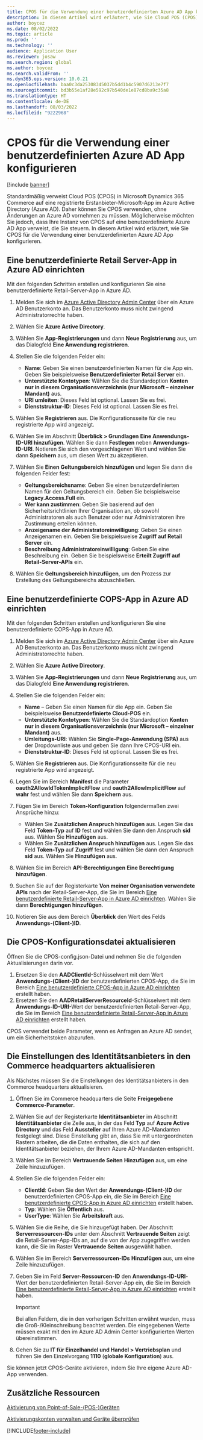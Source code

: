 ```yaml
---
title: CPOS für die Verwendung einer benutzerdefinierten Azure AD App konfigurieren
description: In diesem Artikel wird erläutert, wie Sie Cloud POS (CPOS) für die Verwendung einer benutzerdefinierten Azure Active Directory (Azure AD) App konfigurieren.
author: boycez
ms.date: 08/02/2022
ms.topic: article
ms.prod: ''
ms.technology: ''
audience: Application User
ms.reviewer: josaw
ms.search.region: global
ms.author: boycez
ms.search.validFrom: ''
ms.dyn365.ops.version: 10.0.21
ms.openlocfilehash: baa0c3da25308345037b5dd1b4c5907d6213e7f7
ms.sourcegitcommit: bd3b55e1af28e592c97b540de1e87cd8ba9c35a8
ms.translationtype: HT
ms.contentlocale: de-DE
ms.lasthandoff: 08/03/2022
ms.locfileid: "9222968"
---
```

# <a name="configure-cpos-to-use-a-custom-azure-ad-app"></a>CPOS für die Verwendung einer benutzerdefinierten Azure AD App konfigurieren

[!include [banner](includes/banner.md)]

Standardmäßig verweist Cloud POS (CPOS) in Microsoft Dynamics 365 Commerce auf eine registrierte Erstanbieter-Microsoft-App im Azure Active Directory (Azure AD). Daher können Sie CPOS verwenden, ohne Änderungen an Azure AD vornehmen zu müssen. Möglicherweise möchten Sie jedoch, dass Ihre Instanz von CPOS auf eine benutzerdefinierte Azure AD App verweist, die Sie steuern. In diesem Artikel wird erläutert, wie Sie CPOS für die Verwendung einer benutzerdefinierten Azure AD App konfigurieren.

## <a name="set-up-a-custom-retail-server-app-in-azure-ad"></a>Eine benutzerdefinierte Retail Server-App in Azure AD einrichten

Mit den folgenden Schritten erstellen und konfigurieren Sie eine benutzerdefinierte Retail-Server-App in Azure AD.

1. Melden Sie sich im [Azure Active Directory Admin Center](https://aad.portal.azure.com) über ein Azure AD Benutzerkonto an. Das Benutzerkonto muss nicht zwingend Administratorrechte haben.
1. Wählen Sie **Azure Active Directory**.
1. Wählen Sie **App-Registrierungen** und dann **Neue Registrierung** aus, um das Dialogfeld **Eine Anwendung registrieren**.
1. Stellen Sie die folgenden Felder ein:

    - **Name**: Geben Sie einen benutzerdefinierten Namen für die App ein. Geben Sie beispielsweise **Benutzerdefinierter Retail Server** ein.
    - **Unterstützte Kontotypen**: Wählen Sie die Standardoption **Konten nur in diesem Organisationsverzeichnis (nur Microsoft – einzelner Mandant)** aus.
    - **URI umleiten**: Dieses Feld ist optional. Lassen Sie es frei.
    - **Dienststruktur-ID**: Dieses Feld ist optional. Lassen Sie es frei.
    
1. Wählen Sie **Registrieren** aus. Die Konfigurationsseite für die neu registrierte App wird angezeigt.
1. Wählen Sie im Abschnitt **Überblick \> Grundlagen** **Eine Anwendungs-ID-URI hinzufügen**. Wählen Sie dann **Festlegen** neben **Anwendungs-ID-URI**. Notieren Sie sich den vorgeschlagenen Wert und wählen Sie dann **Speichern** aus, um diesen Wert zu akzeptieren. 
1. Wählen Sie **Einen Geltungsbereich hinzufügen** und legen Sie dann die folgenden Felder fest:

    - **Geltungsbereichsname**: Geben Sie einen benutzerdefinierten Namen für den Geltungsbereich ein. Geben Sie beispielsweise **Legacy.Access.Full** ein.
    - **Wer kann zustimmen**: Geben Sie basierend auf den Sicherheitsrichtlinien Ihrer Organisation an, ob sowohl Administratoren als auch Benutzer oder nur Administratoren ihre Zustimmung erteilen können.
    - **Anzeigename der Administratoreinwilligung**: Geben Sie einen Anzeigenamen ein. Geben Sie beispielsweise **Zugriff auf Retail Server** ein.
    - **Beschreibung Administratoreinwilligung**: Geben Sie eine Beschreibung ein. Geben Sie beispielsweise **Erteilt Zugriff auf Retail-Server-APIs** ein.

1. Wählen Sie **Geltungsbereich hinzufügen**, um den Prozess zur Erstellung des Geltungsbereichs abzuschließen.

## <a name="set-up-a-custom-cpos-app-in-azure-ad"></a>Eine benutzerdefinierte COPS-App in Azure AD einrichten

Mit den folgenden Schritten erstellen und konfigurieren Sie eine benutzerdefinierte COPS-App in Azure AD.

1. Melden Sie sich im [Azure Active Directory Admin Center](https://aad.portal.azure.com) über ein Azure AD Benutzerkonto an. Das Benutzerkonto muss nicht zwingend Administratorrechte haben.
1. Wählen Sie **Azure Active Directory**.
1. Wählen Sie **App-Registrierungen** und dann **Neue Registrierung** aus, um das Dialogfeld **Eine Anwendung registrieren**.
1. Stellen Sie die folgenden Felder ein:

    - **Name** – Geben Sie einen Namen für die App ein. Geben Sie beispielsweise **Benutzerdefinierte Cloud-POS** ein.
    - **Unterstützte Kontotypen**: Wählen Sie die Standardoption **Konten nur in diesem Organisationsverzeichnis (nur Microsoft – einzelner Mandant)** aus.
    - **Umleitungs-URI**: Wählen Sie **Single-Page-Anwendung (SPA)** aus der Dropdownliste aus und geben Sie dann Ihre CPOS-URI ein.
    - **Dienststruktur-ID**: Dieses Feld ist optional. Lassen Sie es frei.

1. Wählen Sie **Registrieren** aus. Die Konfigurationsseite für die neu registrierte App wird angezeigt.
1. Legen Sie im Bereich **Manifest** die Parameter **oauth2AllowIdTokenImplicitFlow** und **oauth2AllowImplicitFlow** auf **wahr** fest und wählen Sie dann **Speichern** aus.
1. Fügen Sie im Bereich **Token-Konfiguration** folgendermaßen zwei Ansprüche hinzu:

    - Wählen Sie **Zusätzlichen Anspruch hinzufügen** aus. Legen Sie das Feld **Token-Typ** auf **ID** fest und wählen Sie dann den Anspruch **sid** aus. Wählen Sie **Hinzufügen** aus.
    - Wählen Sie **Zusätzlichen Anspruch hinzufügen** aus. Legen Sie das Feld **Token-Typ** auf **Zugriff** fest und wählen Sie dann den Anspruch **sid** aus. Wählen Sie **Hinzufügen** aus.

1. Wählen Sie im Bereich **API-Berechtigungen** **Eine Berechtigung hinzufügen**.
1. Suchen Sie auf der Registerkarte **Von meiner Organisation verwendete APIs** nach der Retail-Server-App, die Sie im Bereich [Eine benutzerdefinierte Retail-Server-App in Azure AD einrichten](#set-up-a-custom-retail-server-app-in-azure-ad). Wählen Sie dann **Berechtigungen hinzufügen**.
1. Notieren Sie aus dem Bereich **Überblick** den Wert des Felds **Anwendungs-(Client-)ID**.

## <a name="update-the-cpos-configuration-file"></a>Die CPOS-Konfigurationsdatei aktualisieren

Öffnen Sie die CPOS-config.json-Datei und nehmen Sie die folgenden Aktualisierungen darin vor.

1. Ersetzen Sie den **AADClientId**-Schlüsselwert mit dem Wert **Anwendungs-(Client-)ID** der benutzerdefinierten CPOS-App, die Sie im Bereich [Eine benutzerdefinierte CPOS-App in Azure AD einrichten](#set-up-a-custom-cpos-app-in-azure-ad) erstellt haben.
1. Ersetzen Sie den **AADRetailServerResourceId**-Schlüsselwert mit dem **Anwendungs-ID-URI**-Wert der benutzerdefinierten Retail-Server-App, die Sie im Bereich [Eine benutzerdefinierte Retail-Server-App in Azure AD einrichten](#set-up-a-custom-retail-server-app-in-azure-ad) erstellt haben.

CPOS verwendet beide Parameter, wenn es Anfragen an Azure AD sendet, um ein Sicherheitstoken abzurufen.

## <a name="update-identity-providers-settings-in-commerce-headquarters"></a>Die Einstellungen des Identitätsanbieters in den Commerce headquarters aktualisieren

Als Nächstes müssen Sie die Einstellungen des Identitätsanbieters in den Commerce headquarters aktualisieren.

1. Öffnen Sie im Commerce headquarters die Seite **Freigegebene Commerce-Parameter**.
1. Wählen Sie auf der Registerkarte **Identitätsanbieter** im Abschnitt **Identitätsanbieter** die Zeile aus, in der das Feld **Typ** auf **Azure Active Directory** und das Feld **Aussteller** auf Ihren Azure AD-Mandanten festgelegt sind. Diese Einstellung gibt an, dass Sie mit untergeordneten Rastern arbeiten, die die Daten enthalten, die sich auf den Identitätsanbieter beziehen, der Ihrem Azure AD-Mandanten entspricht.
1. Wählen Sie im Bereich **Vertrauende Seiten** **Hinzufügen** aus, um eine Zeile hinzuzufügen.
1. Stellen Sie die folgenden Felder ein:

    - **ClientId**: Geben Sie den Wert der **Anwendungs-(Client-)ID** der benutzerdefinierten CPOS-App ein, die Sie im Bereich [Eine benutzerdefinierte CPOS-App in Azure AD einrichten](#set-up-a-custom-cpos-app-in-azure-ad) erstellt haben.
    - **Typ**: Wählen Sie **Öffentlich** aus.
    - **UserType**: Wählen Sie **Arbeitskraft** aus.

1. Wählen Sie die Reihe, die Sie hinzugefügt haben. Der Abschnitt **Serverressourcen-IDs** unter dem Abschnitt **Vertrauende Seiten** zeigt die Retail-Server-App-IDs an, auf die von der App zugegriffen werden kann, die Sie im Raster **Vertrauende Seiten** ausgewählt haben.
1. Wählen Sie im Bereich **Serverressourcen-IDs** **Hinzufügen** aus, um eine Zeile hinzuzufügen.
1. Geben Sie im Feld **Server-Ressourcen-ID** den **Anwendungs-ID-URI**-Wert der benutzerdefinierten Retail-Server-App ein, die Sie im Bereich [Eine benutzerdefinierte Retail-Server-App in Azure AD einrichten](#set-up-a-custom-retail-server-app-in-azure-ad) erstellt haben.

    > [!IMPORTANT]
    > Bei allen Feldern, die in den vorherigen Schritten erwähnt wurden, muss die Groß-/Kleinschreibung beachtet werden. Die eingegebenen Werte müssen exakt mit den im Azure AD Admin Center konfigurierten Werten übereinstimmen.

1. Gehen Sie zu **IT für Einzelhandel und Handel \> Vertriebsplan** und führen Sie den Einzelvorgang **1110** (**globale Konfiguration**) aus.

Sie können jetzt CPOS-Geräte aktivieren, indem Sie Ihre eigene Azure AD-App verwenden.

## <a name="additional-resources"></a>Zusätzliche Ressourcen

[Aktivierung von Point-of-Sale-(POS-)Geräten](dev-itpro/retail-device-activation.md)

[Aktivierungskonten verwalten und Geräte überprüfen](set-up-activation-accounts-validate-devices-hq.md)

[!INCLUDE[footer-include](../includes/footer-banner.md)]
